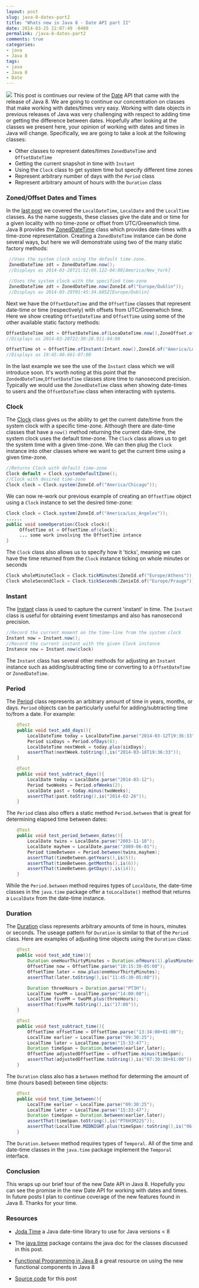 ```yaml
---
layout: post
slug: java-8-dates-part2
title: "Whats new in Java 8 - Date API part II"
date: 2014-03-25 22:07:49 -0400
permalink: /java-8-dates-part2
comments: true
categories:
- java
- Java 8
tags:
- java
- Java 8
- Date
---
```


<img class="left" src="{{ site.media_url }}/images/javaEight.jpeg" /> This post is continues our review of the [Date](http://docs.oracle.com/javase/8/docs/api/java/time/package-summary.html) API that came with the release of Java 8.  We are going to continue our concentration on classes that make working with dates/times very easy.  Working with date objects in previous releases of Java was very challenging with respect to adding time or getting the difference between dates.  Hopefully after looking at the classes we present here, your opinion of working with dates and times in Java will change.  Specifically, we are going to take a look at the following classes:


  +  Other classes to represent dates/times `ZonedDateTime`   and `OffsetDateTime`
  + Getting the current snapshot in time with `Instant`
  + Using the `Clock` class to get system time but specify different time zones
  + Represent arbitrary number of days with the `Period` class
  + Represent arbitrary amount of hours with the `Duration` class
  

<!--more-->
### Zoned/Offset Dates and Times


In the [last post](http://codingjunkie.net/java-8-dates-part1) we covered the `LocalDateTime`, `LocalDate` and the `LocalTime` classes.   As the name suggests, these classes give the date and or time for a given locality with no time-zone or offset from UTC/Greenwhich time.  Java 8 provides the [ZonedDateTime](http://docs.oracle.com/javase/8/docs/api/java/time/ZonedDateTime.html) class which provides date-times with a time-zone representation.  Creating a `ZonedDateTime` instance can be done several ways, but here we will demonstrate using two of the many static factory methods: 
```java Creating a ZonedDateTime Instance
 //Uses the system clock using the default time-zone.
 ZonedDateTime zdt = ZonedDateTime.now();
 //Displays as 2014-03-28T21:52:09.122-04:00[America/New_York]

 //Uses the system clock with the specified time-zone
 ZonedDateTime zdt = ZonedDateTime.now(ZoneId.of("Europe/Dublin"));
 //Displays as 2014-03-29T01:45:34.605Z[Europe/Dublin]
``` 

Next we have the `OffsetDateTime` and the `OffsetTime` classes that represent date-time or time (respectively) with offsets from UTC/Greenwhich time.  Here we show creating `OffsetDateTime` and `OffsetTime` using some of the other available static factory methods: 
```java Creating OffsetDateTime/OffsetTime Intances
OffsetDateTime odt = OffsetDateTime.of(LocaDateTime.now(),ZoneOffset.of("-4"));
//Displays as 2014-03-28T22:30:28.911-04:00

OffsetTime ot = OffsetTime.ofInstant(Intant.now(),ZoneId.of("America/Los_Angeles"));
//Displays as 19:45:40.661-07:00
```
In the last example we see the use of the `Instant` class which we will introduce soon.  It's worth noting at this point that the `ZondedDateTime`,`OffsetDateTime` classes store time to nanosecond precision. Typically we would use the `ZonedDateTime` class when showing date-times to users and the `OffsetDateTime` class when interacting with systems.


### Clock
The [Clock](http://docs.oracle.com/javase/8/docs/api/java/time/Clock.html) class gives us the ability to get the current date/time from the system clock with a specific time-zone. Although there are date-time classes that have a `now()` method returning the current date-time, the system clock uses the default time-zone. The `Clock` class allows us to get the system time with a given time-zone. We can then plug the `Clock` instance into other classes where we want to get the current time using a given time-zone.
```java Creating Clock instances
//Returns Clock with default time-zone
Clock default = Clock.systemDefaultZone();
//Clock with desired time-zone
Clock clock = Clock.system(ZoneId.of("America/Chicago"));
```
We can now re-work our previous example of creating an `OffsetTime` object using a `Clock` instance to set the desired time-zone:
```java Using Clock with OffsetDateTime
Clock clock = Clock.system(ZoneId.of("America/Los_Angeles"));
......
public void someOperation(Clock clock){
     OffsetTime ot = OffsetTime.of(clock);
     ... some work involving the OffsetTime intance
}
```

The `Clock` class also allows us to specify how it 'ticks', meaning we can have the time returned from the `Clock` instance ticking on whole minutes or seconds
```java Setting the 'tick' level for a Clock
Clock wholeMinuteClock = Clock.tickMinutes(ZoneId.of("Europe/Athens"));
Clock wholeSecondClock = Clock.tickSeconds(ZonieId.of("Europe/Prauge"));
```

### Instant
The [Instant](http://docs.oracle.com/javase/8/docs/api/java/time/Instant.html) class is used to capture the current 'instant' in time.  The `Instant` class is useful for obtaining event timestamps and also has nanosecond precision. 
```java Getting an Instant
//Record the current moment on the time-line from the system clock
Instant now = Instant.now();
//Record the current instant with the given Clock instance
Instance now = Instant.now(clock)
```
The `Instant` class has several other methods for adjusting an `Instant` instance such as adding/subtracting time or converting to a `OffsetDateTime` or `ZonedDateTime`.

### Period
The [Period](http://docs.oracle.com/javase/8/docs/api/java/time/Period.html) class represents an arbitrary amount of time in years, months, or days. `Period` objects can be particularly useful for adding/subtracting time to/from a date. For example:
```java Using Period class to add to or subtract from dates
    @Test
    public void test_add_days(){
        LocalDateTime today = LocalDateTime.parse("2014-03-12T19:36:33");
        Period sixDays = Period.ofDays(6);
        LocalDateTime nextWeek = today.plus(sixDays);
        assertThat(nextWeek.toString(),is("2014-03-18T19:36:33"));
    }

    @Test
    public void test_subtract_days(){
        LocalDate today = LocalDate.parse("2014-03-12");
        Period twoWeeks = Period.ofWeeks(2);
        LocalDate past = today.minus(twoWeeks);
        assertThat(past.toString(),is("2014-02-26"));
    }
```

The `Period` class also offers a static method `Period.between` that is great for determining elapsed time between dates:
```java Getting time between dates with Period class
    @Test
    public void test_period_between_dates(){
        LocalDate twins = LocalDate.parse("2003-11-18");
        LocalDate mayhem = LocalDate.parse("2009-06-01");
        Period timeBetween = Period.between(twins,mayhem);
        assertThat(timeBetween.getYears(),is(5));
        assertThat(timeBetween.getMonths(),is(6));
        assertThat(timeBetween.getDays(),is(14));
    }    
```
While the `Period.between` method requires types of `LocalDate`,  the date-time classes in the `java.time` package offer a `toLocalDate()` method that returns a `LocalDate` from the date-time instance.


### Duration
The [Duration](http://docs.oracle.com/javase/8/docs/api/java/time/Duration.html) class represents arbitrary amounts of time in hours, minutes or seconds.  The useage pattern for `Duration` is similar to that of the `Period` class. Here are examples of adjusting time objects using the `Duration` class:
```java using Duration to add/subtract time
    @Test
    public void test_add_time(){
        Duration oneHourThirtyMinutes = Duration.ofHours(1).plusMinutes(30);
        OffsetTime now = OffsetTime.parse("10:15:30-05:00");
        OffsetTime later = now.plus(oneHourThirtyMinutes);
        assertThat(later.toString(),is("11:45:30-05:00"));

        Duration threeHours = Duration.parse("PT3H");
        LocalTime twoPM = LocalTime.parse("14:00:00");
        LocalTime fivePM = twoPM.plus(threeHours);
        assertThat(fivePM.toString(),is("17:00"));
    }

    @Test
    public void test_subtract_time(){
        OffsetTime offsetTime = OffsetTime.parse("13:34:00+01:00");
        LocalTime earlier = LocalTime.parse("09:30:25");
        LocalTime later = LocalTime.parse("15:33:47");
        Duration timeSpan = Duration.between(earlier,later);
        OffsetTime adjustedOffsetTime = offsetTime.minus(timeSpan);
        assertThat(adjustedOffsetTime.toString(),is("07:30:38+01:00"));
    }
```  
The `Duration` class also has a `between` method for determing the amount of time (hours based) between time objects:
```java using Duration to determine difference between time objects
    @Test
    public void test_time_between(){
        LocalTime earlier = LocalTime.parse("09:30:25");
        LocalTime later = LocalTime.parse("15:33:47");
        Duration timeSpan = Duration.between(earlier,later);
        assertThat(timeSpan.toString(),is("PT6H3M22S"));
        assertThat(LocalTime.MIDNIGHT.plus(timeSpan).toString(),is("06:03:22"));
    }
```
The `Duration.between` method requires types of `Temporal`. All of the time and date-time classes in the `java.time` package implement the `Temporal` interface.


### Conclusion
This wraps up our brief tour of the new Date API in Java 8.  Hopefully you can see the promise in the new Date API for working with dates and times.  In future posts I plan to continue coverage of the new features found in Java 8.  Thanks for your time.

### Resources

  * [Joda Time](http://www.joda.org/joda-time/) a Java date-time library to use for Java versions < 8


  * The [java.time](http://docs.oracle.com/javase/8/docs/api/java/time/package-summary.html) package contains the java doc for the classes discussed in this post.


  * [Functional Programming in Java 8](http://pragprog.com/book/vsjava8/functional-programming-in-java) a great resource on using the new functional components in Java 8


  * [Source code](https://github.com/bbejeck/Java-8/tree/master/test/bbejeck/dates) for this post
